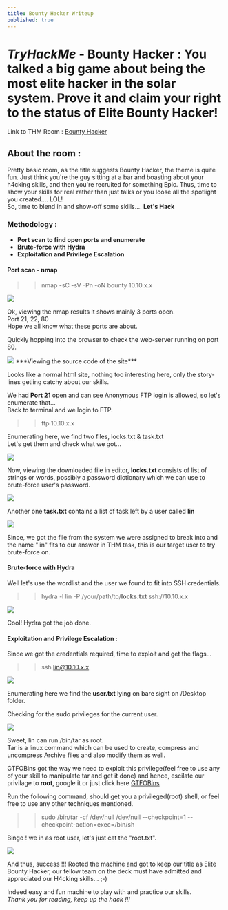 ```yaml
---
title: Bounty Hacker Writeup
published: true
---
```


# ***TryHackMe*** - Bounty Hacker : You talked a big game about being the most elite hacker in the solar system. Prove it and claim your right to the status of Elite Bounty Hacker!

Link to THM Room : [Bounty Hacker](https://tryhackme.com/room/cowboyhacker)

## About the room : 

Pretty basic room, as the title suggests Bounty Hacker, the theme is quite fun. Just think you're the guy sitting at a bar and boasting about your h4cking skills, and then you're recruited for something Epic. Thus, time to show your skills for real rather than just talks or you loose all the spotlight you created.... LOL! <br>
So, time to blend in and show-off some skills.... **Let's Hack**

### Methodology :

- **Port scan to find open ports and enumerate**
- **Brute-force with Hydra**
- **Exploitation and Privilege Escalation**

#### Port scan - nmap

>> nmap -sC -sV -Pn -oN bounty 10.10.x.x

<img src="/images/nmap_bounty.jpg">

Ok, viewing the nmap results it shows mainly 3 ports open.<br>
Port 21, 22, 80<br>
Hope we all know what these ports are about.<br>

Quickly hopping into the browser to check the web-server running on port 80.

<img src="/images/site.jpg">
***Viewing the source code of the site*** 

Looks like a normal html site, nothing too interesting here, only the story-lines getiing catchy about our skills.<br>

We had **Port 21** open and can see Anonymous FTP login is allowed, so let's enumerate that...<br>
Back to terminal and we login to FTP.<br>

>> ftp 10.10.x.x

Enumerating here, we find two files, locks.txt & task.txt<br>
Let's get them and check what we got...

<img src="/images/ftp_bounty.jpg">

Now, viewing the downloaded file in editor, **locks.txt** consists of list of strings or words, possibly a password dictionary which we can use to brute-force user's password.<br>

<img src="/images/locks_lin.jpg">

Another one **task.txt** contains a list of task left by a user called **lin**

<img src="/images/task_lin.jpg">

Since, we got the file from the system we were assigned to break into and the name "lin" fits to our answer in THM task, this is our target user to try brute-force on. <br>

#### Brute-force with Hydra

Well let's use the wordlist and the user we found to fit into SSH credentials.

>> hydra -l lin -P /your/path/to/**locks.txt** ssh://10.10.x.x

<img src="/images/hydra_haha.jpg">

Cool! Hydra got the job done.

#### Exploitation and Privilege Escalation :

Since we got the credentials required, time to exploit and get the flags...

>> ssh lin@10.10.x.x

<img src="/images/sshhh_success.jpg">

Enumerating here we find the **user.txt** lying on bare sight on /Desktop folder.<br>

Checking for the sudo privileges for the current user.

<img src="/images/sudol.jpg">

Sweet, lin can run /bin/tar as root.<br>
Tar is a linux command which can be used to create, compress and uncompress Archive files and also modify them as well.<br>

GTFOBins got the way we need to exploit this privilege(feel free to use any of your skill to manipulate tar and get it done) and hence, escilate our privilage to **root**, google it or just click here [GTFOBins](https://gtfobins.github.io/gtfobins/tar/)<br>

Run the following command, should get you a privileged(root) shell, or feel free to use any other techniques mentioned.

>> sudo /bin/tar -cf /dev/null /dev/null --checkpoint=1 --checkpoint-action=exec=/bin/sh

Bingo ! we in as root user, let's just cat the "root.txt".

<img src="/images/root_access.jpg">

And thus, success !!! Rooted the machine and got to keep our title as Elite Bounty Hacker, our fellow team on the deck must have admitted and appreciated our H4cking skills... ;-)

Indeed easy and fun machine to play with and practice our skills.<br>
*Thank you for reading, keep up the hack !!!* 
